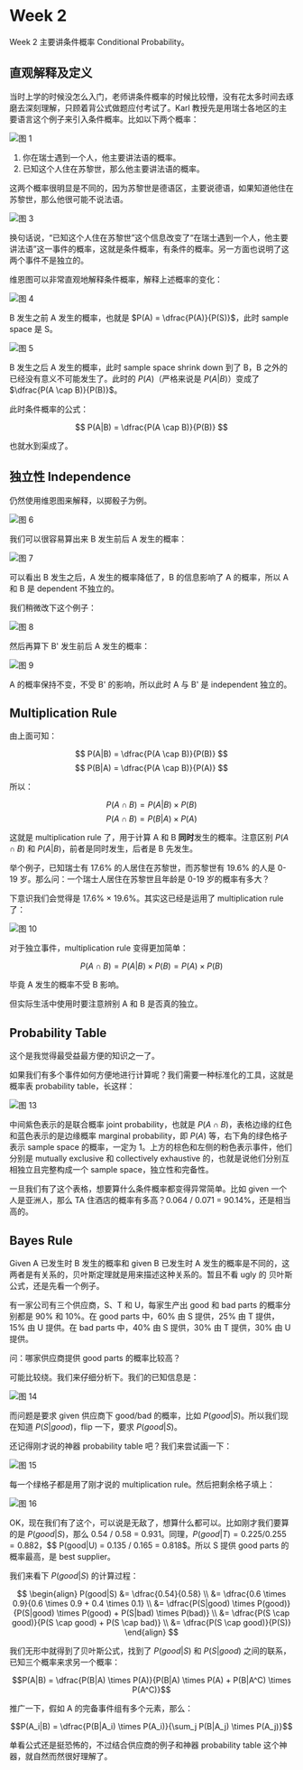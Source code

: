 # Week 2

Week 2 主要讲条件概率 Conditional Probability。

## 直观解释及定义

当时上学的时候没怎么入门，老师讲条件概率的时候比较懵，没有花太多时间去琢磨去深刻理解，只顾着背公式做题应付考试了。Karl 教授先是用瑞士各地区的主要语言这个例子来引入条件概率。比如以下两个概率：

![图 1](images/week2-20220709104952.png)  

1. 你在瑞士遇到一个人，他主要讲法语的概率。
2. 已知这个人住在苏黎世，那么他主要讲法语的概率。

这两个概率很明显是不同的，因为苏黎世是德语区，主要说德语，如果知道他住在苏黎世，那么他很可能不说法语。

![图 3](images/week2-20220709110512.png)  

换句话说，“已知这个人住在苏黎世”这个信息改变了“在瑞士遇到一个人，他主要讲法语”这一事件的概率，这就是条件概率，有条件的概率。另一方面也说明了这两个事件不是独立的。

维恩图可以非常直观地解释条件概率，解释上述概率的变化：

![图 4](images/week2-20220709110602.png)  

B 发生之前 A 发生的概率，也就是 $P(A) = \dfrac{P(A)}{P(S)}$，此时 sample space 是 S。

![图 5](images/week2-20220709110836.png)  

B 发生之后 A 发生的概率，此时 sample space shrink down 到了 B，B 之外的已经没有意义不可能发生了。此时的 $P(A)$（严格来说是 $P(A|B)$）变成了 $\dfrac{P(A \cap B)}{P(B)}$。

此时条件概率的公式：

$$ P(A|B) = \dfrac{P(A \cap B)}{P(B)} $$

也就水到渠成了。

## 独立性 Independence

仍然使用维恩图来解释，以掷骰子为例。

![图 6](images/week2-20220709112123.png)  

我们可以很容易算出来 B 发生前后 A 发生的概率：

![图 7](images/week2-20220709112218.png)  

可以看出 B 发生之后，A 发生的概率降低了，B 的信息影响了 A 的概率，所以 A 和 B 是 dependent 不独立的。

我们稍微改下这个例子：

![图 8](images/week2-20220709112526.png)  

然后再算下 B' 发生前后 A 发生的概率：

![图 9](images/week2-20220709112654.png)  

A 的概率保持不变，不受 B' 的影响，所以此时 A 与 B' 是 independent 独立的。

## Multiplication Rule

由上面可知：

$$ P(A|B) = \dfrac{P(A \cap B)}{P(B)} $$
$$ P(B|A) = \dfrac{P(A \cap B)}{P(A)} $$

所以：

$$ P(A \cap B) = P(A|B) \times P(B) $$
$$ P(A \cap B) = P(B|A) \times P(A) $$

这就是 multiplication rule 了，用于计算 A 和 B **同时**发生的概率。注意区别 $P(A \cap B)$ 和 $P(A|B)$，前者是同时发生，后者是 B 先发生。

举个例子，已知瑞士有 17.6% 的人居住在苏黎世，而苏黎世有 19.6% 的人是 0-19 岁。那么问：一个瑞士人居住在苏黎世且年龄是 0-19 岁的概率有多大？

下意识我们会觉得是 17.6% × 19.6%。其实这已经是运用了 multiplication rule 了：

![图 10](images/week2-20220709114308.png)  

对于独立事件，multiplication rule 变得更加简单：

$$ P(A \cap B) = P(A|B) \times P(B) = P(A) \times P(B)$$

毕竟 A 发生的概率不受 B 影响。

但实际生活中使用时要注意辨别 A 和 B 是否真的独立。

## Probability Table

这个是我觉得最受益最方便的知识之一了。

如果我们有多个事件如何方便地进行计算呢？我们需要一种标准化的工具，这就是概率表 probability table，长这样：

![图 13](images/week2-20220709120140.png)  

中间紫色表示的是联合概率 joint probability，也就是 $P(A \cap B)$，表格边缘的红色和蓝色表示的是边缘概率 marginal probability，即 $P(A)$ 等，右下角的绿色格子表示 sample space 的概率，一定为 1。上方的棕色和左侧的粉色表示事件，他们分别是 mutually exclusive 和 collectively exhaustive 的，也就是说他们分别互相独立且完整构成一个 sample space，独立性和完备性。

一旦我们有了这个表格，想要算什么条件概率都变得异常简单。比如 given 一个人是亚洲人，那么 TA 住酒店的概率有多高？0.064 / 0.071 = 90.14%，还是相当高的。

## Bayes Rule

Given A 已发生时 B 发生的概率和 given B 已发生时 A 发生的概率是不同的，这两者是有关系的，贝叶斯定理就是用来描述这种关系的。暂且不看 ugly 的 贝叶斯公式，还是先看一个例子。

有一家公司有三个供应商，S、T 和 U，每家生产出 good 和 bad parts 的概率分别都是 90% 和 10%。在 good parts 中，60% 由 S 提供，25% 由 T 提供，15% 由 U 提供。在 bad parts 中，40% 由 S 提供，30% 由 T 提供，30% 由 U 提供。

问：哪家供应商提供 good parts 的概率比较高？

可能比较绕。我们来仔细分析下。我们的已知信息是：

![图 14](images/week2-20220709193037.png)  

而问题是要求 given 供应商下 good/bad 的概率，比如 $P(good|S)$。所以我们现在知道 $P(S|good)$，flip 一下，要求 $P(good|S)$。

还记得刚才说的神器 probability table 吧？我们来尝试画一下：

![图 15](images/week2-20220709193601.png)  

每一个绿格子都是用了刚才说的 multiplication rule。然后把剩余格子填上：

![图 16](images/week2-20220709193625.png)  

OK，现在我们有了这个，可以说是无敌了，想算什么都可以。比如刚才我们要算的是 $P(good|S)$，那么 0.54 / 0.58 = 0.931。同理，$P(good|T) = 0.225 / 0.255 = 0.882$，$$ P(good|U) = 0.135 / 0.165 = 0.818$。所以 S 提供 good parts 的概率最高，是 best supplier。

我们来看下 $P(good|S)$ 的计算过程：

$$ \begin{align}
P(good|S) &= \dfrac{0.54}{0.58} \\
&= \dfrac{0.6 \times 0.9}{0.6 \times 0.9 + 0.4 \times 0.1} \\
&= \dfrac{P(S|good) \times P(good)}{P(S|good) \times P(good) + P(S|bad) \times P(bad)} \\
&= \dfrac{P(S \cap good)}{P(S \cap good) + P(S \cap bad)} \\
&= \dfrac{P(S \cap good)}{P(S)}
\end{align}
$$

我们无形中就得到了贝叶斯公式，找到了 $P(good|S)$ 和 $P(S|good)$ 之间的联系，已知三个概率来求另一个概率：

$$P(A|B) = \dfrac{P(B|A) \times P(A)}{P(B|A) \times P(A) + P(B|A^C) \times P(A^C)}$$

推广一下，假如 A 的完备事件组有多个元素，那么：

$$P(A_i|B) = \dfrac{P(B|A_i) \times P(A_i)}{\sum_j P(B|A_j) \times P(A_j)}$$

单看公式还是挺恐怖的，不过结合供应商的例子和神器 probability table 这个神器，就自然而然很好理解了。
